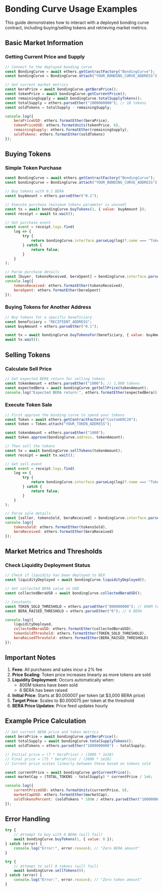 # Bonding Curve Usage Examples

This guide demonstrates how to interact with a deployed bonding curve contract, including buying/selling tokens and retrieving market metrics.

## Basic Market Information

### Getting Current Price and Supply

```javascript
// Connect to the deployed bonding curve
const BondingCurve = await ethers.getContractFactory("BondingCurve");
const bondingCurve = BondingCurve.attach("YOUR_BONDING_CURVE_ADDRESS");

// Get current market metrics
const beraPrice = await bondingCurve.getBeraPrice();
const tokenPrice = await bondingCurve.getCurrentPrice();
const remainingSupply = await bondingCurve.totalSupplyTokens();
const totalSupply = ethers.parseEther("1000000000"); // 1B tokens
const soldTokens = totalSupply - remainingSupply;

console.log({
    beraPriceUSD: ethers.formatEther(beraPrice),
    tokenPriceUSD: ethers.formatUnits(tokenPrice, 6),
    remainingSupply: ethers.formatEther(remainingSupply),
    soldTokens: ethers.formatEther(soldTokens)
});
```

## Buying Tokens

### Simple Token Purchase

```javascript
const BondingCurve = await ethers.getContractFactory("BondingCurve");
const bondingCurve = BondingCurve.attach("YOUR_BONDING_CURVE_ADDRESS");

// Buy tokens with 0.1 BERA
const buyAmount = ethers.parseEther("0.1");

// Execute purchase (minimum tokens parameter is unused)
const tx = await bondingCurve.buyTokens(1, { value: buyAmount });
const receipt = await tx.wait();

// Get purchase event
const event = receipt.logs.find(
    log => {
        try {
            return bondingCurve.interface.parseLog(log)?.name === "TokensPurchased";
        } catch {
            return false;
        }
    }
);

// Parse purchase details
const [buyer, tokensReceived, beraSpent] = bondingCurve.interface.parseLog(event).args;
console.log({
    tokensReceived: ethers.formatEther(tokensReceived),
    beraSpent: ethers.formatEther(beraSpent)
});
```

### Buying Tokens for Another Address

```javascript
// Buy tokens for a specific beneficiary
const beneficiary = "RECIPIENT_ADDRESS";
const buyAmount = ethers.parseEther("0.1");

const tx = await bondingCurve.buyTokensFor(beneficiary, { value: buyAmount });
await tx.wait();
```

## Selling Tokens

### Calculate Sell Price

```javascript
// Get expected BERA return for selling tokens
const tokenAmount = ethers.parseEther("1000"); // 1,000 tokens
const expectedBera = await bondingCurve.getSellPrice(tokenAmount);
console.log("Expected BERA return:", ethers.formatEther(expectedBera));
```

### Execute Token Sale

```javascript
// First approve the bonding curve to spend your tokens
const Token = await ethers.getContractFactory("CustomERC20");
const token = Token.attach("YOUR_TOKEN_ADDRESS");

const tokenAmount = ethers.parseEther("1000");
await token.approve(bondingCurve.address, tokenAmount);

// Then sell the tokens
const tx = await bondingCurve.sellTokens(tokenAmount);
const receipt = await tx.wait();

// Get sell event
const event = receipt.logs.find(
    log => {
        try {
            return bondingCurve.interface.parseLog(log)?.name === "TokensSold";
        } catch {
            return false;
        }
    }
);

// Parse sale details
const [seller, tokensSold, beraReceived] = bondingCurve.interface.parseLog(event).args;
console.log({
    tokensSold: ethers.formatEther(tokensSold),
    beraReceived: ethers.formatEther(beraReceived)
});
```

## Market Metrics and Thresholds

### Check Liquidity Deployment Status

```javascript
// Check if liquidity has been deployed to BEX
const liquidityDeployed = await bondingCurve.liquidityDeployed();

// Get collected BERA value in USD
const collectedBeraUSD = await bondingCurve.collectedBeraUSD();

// Constants
const TOKEN_SOLD_THRESHOLD = ethers.parseEther("800000000"); // 800M tokens
const BERA_RAISED_THRESHOLD = ethers.parseEther("6"); // 6 BERA

console.log({
    liquidityDeployed,
    collectedBeraUSD: ethers.formatEther(collectedBeraUSD),
    tokenSoldThreshold: ethers.formatEther(TOKEN_SOLD_THRESHOLD),
    beraRaisedThreshold: ethers.formatEther(BERA_RAISED_THRESHOLD)
});
```

## Important Notes

1. **Fees**: All purchases and sales incur a 2% fee
2. **Price Scaling**: Token price increases linearly as more tokens are sold
3. **Liquidity Deployment**: Occurs automatically when:
   - 800M tokens have been sold
   - 6 BERA has been raised
4. **Initial Price**: Starts at $0.000007 per token (at $3,000 BERA price)
5. **Target Price**: Scales to $0.000075 per token at the threshold
6. **BERA Price Updates**: Price feed updates hourly

## Example Price Calculation

```javascript
// Get current BERA price and token metrics
const beraPrice = await bondingCurve.getBeraPrice();
const totalSupply = await bondingCurve.totalSupplyTokens();
const soldTokens = ethers.parseEther("1000000000") - totalSupply;

// Initial price = (7 * beraPrice) / (3000 * 1e18)
// Final price = (75 * beraPrice) / (3000 * 1e18)
// Current price scales linearly between these based on tokens sold

const currentPrice = await bondingCurve.getCurrentPrice();
const marketCap = (TOTAL_TOKENS - totalSupply) * currentPrice / 1e6;

console.log({
    currentPriceUSD: ethers.formatUnits(currentPrice, 6),
    marketCapUSD: ethers.formatEther(marketCap),
    soldTokensPercent: (soldTokens * 100n / ethers.parseEther("1000000000")).toString() + '%'
});
```

## Error Handling

```javascript
try {
    // Attempt to buy with 0 BERA (will fail)
    await bondingCurve.buyTokens(1, { value: 0 });
} catch (error) {
    console.log("Error:", error.reason); // "Zero BERA amount"
}

try {
    // Attempt to sell 0 tokens (will fail)
    await bondingCurve.sellTokens(0);
} catch (error) {
    console.log("Error:", error.reason); // "Zero token amount"
}
``` 
